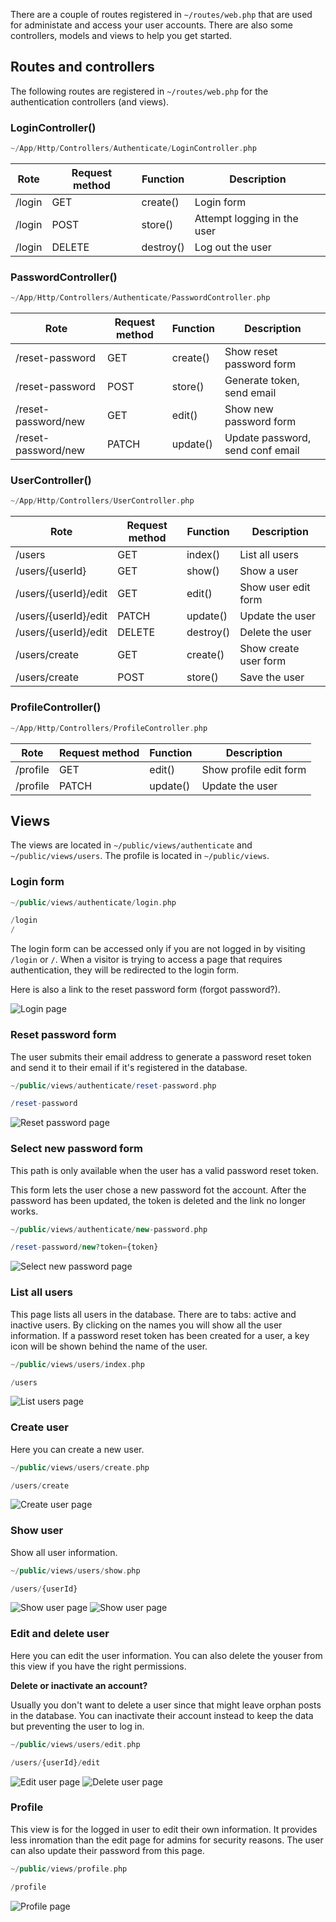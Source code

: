 There are a couple of routes registered in `~/routes/web.php` that are used for administate and access your user accounts. There are also some controllers, models and views to help you get started.

## Routes and controllers

The following routes are registered in `~/routes/web.php` for the authentication controllers (and views).

### LoginController()

```php title="Location"
~/App/Http/Controllers/Authenticate/LoginController.php
```

| Rote   | Request method | Function  | Description                 |
| ------ | -------------- | --------- | --------------------------- |
| /login | GET            | create()  | Login form                  |
| /login | POST           | store()   | Attempt logging in the user |
| /login | DELETE         | destroy() | Log out the user            |

### PasswordController()

```php title="Location"
~/App/Http/Controllers/Authenticate/PasswordController.php
```

| Rote                | Request method | Function | Description                      |
| ------------------- | -------------- | -------- | -------------------------------- |
| /reset-password     | GET            | create() | Show reset password form         |
| /reset-password     | POST           | store()  | Generate token, send email       |
| /reset-password/new | GET            | edit()   | Show new password form           |
| /reset-password/new | PATCH          | update() | Update password, send conf email |

### UserController()

```php title="Location"
~/App/Http/Controllers/UserController.php
```

| Rote                 | Request method | Function  | Description           |
| -------------------- | -------------- | --------- | --------------------- |
| /users               | GET            | index()   | List all users        |
| /users/{userId}      | GET            | show()    | Show a user           |
| /users/{userId}/edit | GET            | edit()    | Show user edit form   |
| /users/{userId}/edit | PATCH          | update()  | Update the user       |
| /users/{userId}/edit | DELETE         | destroy() | Delete the user       |
| /users/create        | GET            | create()  | Show create user form |
| /users/create        | POST           | store()   | Save the user         |

### ProfileController()

```php title="Location"
~/App/Http/Controllers/ProfileController.php
```

| Rote     | Request method | Function | Description            |
| -------- | -------------- | -------- | ---------------------- |
| /profile | GET            | edit()   | Show profile edit form |
| /profile | PATCH          | update() | Update the user        |

## Views

The views are located in `~/public/views/authenticate` and `~/public/views/users`. The profile is located in `~/public/views`.

### Login form

```php title="Location"
~/public/views/authenticate/login.php
```

```php title="Path"
/login
/
```

The login form can be accessed only if you are not logged in by visiting `/login` or `/`. When a visitor is trying to access a page that requires authentication, they will be redirected to the login form.

Here is also a link to the reset password form (forgot password?).

![Login page](../../assets/images/beets-php-screenshot_login.png)

### Reset password form

The user submits their email address to generate a password reset token and send it to their email if it's registered in the database.

```php title="Location"
~/public/views/authenticate/reset-password.php
```

```php title="Path"
/reset-password
```

![Reset password page](../../assets/images/beets-php-screenshot_reset-password.png)

### Select new password form

This path is only available when the user has a valid password reset token.

This form lets the user chose a new password fot the account. After the password has been updated, the token is deleted and the link no longer works.

```php title="Location"
~/public/views/authenticate/new-password.php
```

```php title="Path"
/reset-password/new?token={token}
```

![Select new password page](../../assets/images/beets-php-screenshot_select-new-password.png)

### List all users

This page lists all users in the database. There are to tabs: active and inactive users. By clicking on the names you will show all the user information. If a password reset token has been created for a user, a key icon will be shown behind the name of the user.

```php title="Location"
~/public/views/users/index.php
```

```php title="Path"
/users
```

![List users page](../../assets/images/beets-php-screenshot_user-accounts-list-password-reset-notice.png)

### Create user

Here you can create a new user.

```php title="Location"
~/public/views/users/create.php
```

```php title="Path"
/users/create
```

![Create user page](../../assets/images/beets-php-screenshot_create-user.png)

### Show user

Show all user information.

```php title="Location"
~/public/views/users/show.php
```

```php title="Path"
/users/{userId}
```

![Show user page](../../assets/images/beets-php-screenshot_show-user.png)
![Show user page](../../assets/images/beets-php-screenshot_show-user-password-reset-notice.png)

### Edit and delete user

Here you can edit the user information. You can also delete the youser from this view if you have the right permissions.

**Delete or inactivate an account?**

Usually you don't want to delete a user since that might leave orphan posts in the database. You can inactivate their account instead to keep the data but preventing the user to log in.

```php title="Location"
~/public/views/users/edit.php
```

```php title="Path"
/users/{userId}/edit
```

![Edit user page](../../assets/images/beets-php-screenshot_edit-user.png)
![Delete user page](../../assets/images/beets-php-screenshot_delete-user.png)

### Profile

This view is for the logged in user to edit their own information. It provides less inromation than the edit page for admins for security reasons. The user can also update their password from this page.

```php title="Location"
~/public/views/profile.php
```

```php title="Path"
/profile
```

![Profile page](../../assets/images/beets-php-screenshot_profile.png)